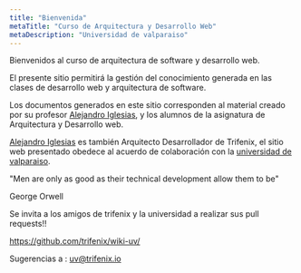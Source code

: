 ```yaml
---
title: "Bienvenida"
metaTitle: "Curso de Arquitectura y Desarrollo Web"
metaDescription: "Universidad de valparaiso"
---
```


Bienvenidos al curso de arquitectura de software y desarrollo web.

El presente sitio permitirá la gestión del conocimiento generada en las clases de desarrollo web y arquitectura de software.

Los documentos generados en este sitio corresponden al material creado por su profesor [Alejandro Iglesias](https://www.linkedin.com/in/devfan/), y los alumnos de la asignatura de Arquitectura y Desarrollo web.

[Alejandro Iglesias](https://www.linkedin.com/in/devfan/) es también Arquitecto Desarrollador de Trifenix, el sitio web presentado obedece al acuerdo de colaboración con la [universidad de valparaiso](https://transparencia.uv.cl/documentos/beneficios-y-subsidios/convenios-nacionales/2019/Rexe-02973-19.pdf).

"Men are only as good as  their technical development allow them to be"

George Orwell

Se invita a los amigos de trifenix y la universidad a realizar sus pull requests!! 

https://github.com/trifenix/wiki-uv/

Sugerencias a :
uv@trifenix.io













